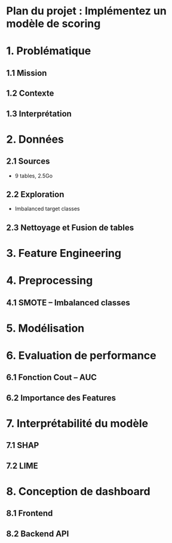 # Plan du projet : Implémentez un modèle de scoring

# 1. Problématique

## 1.1 Mission

## 1.2 Contexte

## 1.3 Interprétation

# 2. Données

## 2.1 Sources

- 9 tables, 2.5Go

## 2.2 Exploration

- Imbalanced target classes

## 2.3 Nettoyage et Fusion de tables

# 3. Feature Engineering

# 4. Preprocessing

## 4.1 SMOTE – Imbalanced classes

# 5. Modélisation

# 6. Evaluation de performance

## 6.1 Fonction Cout – AUC

## 6.2 Importance des Features

# 7. Interprétabilité du modèle

## 7.1 SHAP

## 7.2 LIME

# 8. Conception de dashboard

## 8.1 Frontend

## 8.2 Backend API
